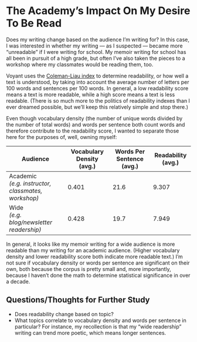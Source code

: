# The Academy’s Impact On My Desire To Be Read

Does my writing change based on the audience I’m writing for? In this case, I was interested in whether my writing — as I suspected — became more “unreadable” if I were writing for school. My memoir writing for school has all been in pursuit of a high grade, but often I’ve also taken the pieces to a workshop where my classmates would be reading them, too.

Voyant uses the [Coleman-Liau index](https://en.wikipedia.org/wiki/Coleman%E2%80%93Liau_index) to determine readability, or how well a text is understood, by taking into account the average number of letters per 100 words and sentences per 100 words. In general, a low readability score means a text is more readable, while a high score means a text is less readable. (There is so much more to the politics of readability indexes than I ever dreamed possible, but we’ll keep this relatively simple and stop there.)

Even though vocabulary density (the number of unique words divided by the number of total words) and words per sentence both count words and therefore contribute to the readability score, I wanted to separate those here for the purposes of, well, owning myself:

| Audience | Vocabulary Density (avg.) | Words Per Sentence (avg.) | Readability (avg.) |
|---|---|---|---|
| Academic<br>_(e.g. instructor, classmates, workshop)_ | 0.401 | 21.6 | 9.307 |
| Wide<br>_(e.g. blog/newsletter readership)_ | 0.428 | 19.7 | 7.949 |

In general, it looks like my memoir writing for a wide audience is more readable than my writing for an academic audience. (Higher vocabulary density and lower readability score both indicate more readable text.) I’m not sure if vocabulary density or words per sentence are significant on their own, both because the corpus is pretty small and, more importantly, because I haven’t done the math to determine statistical significance in over a decade.

## Questions/Thoughts for Further Study

- Does readability change based on topic?
- What topics correlate to vocabulary density and words per sentence in particular? For instance, my recollection is that my “wide readership” writing can trend more poetic, which means longer sentences.